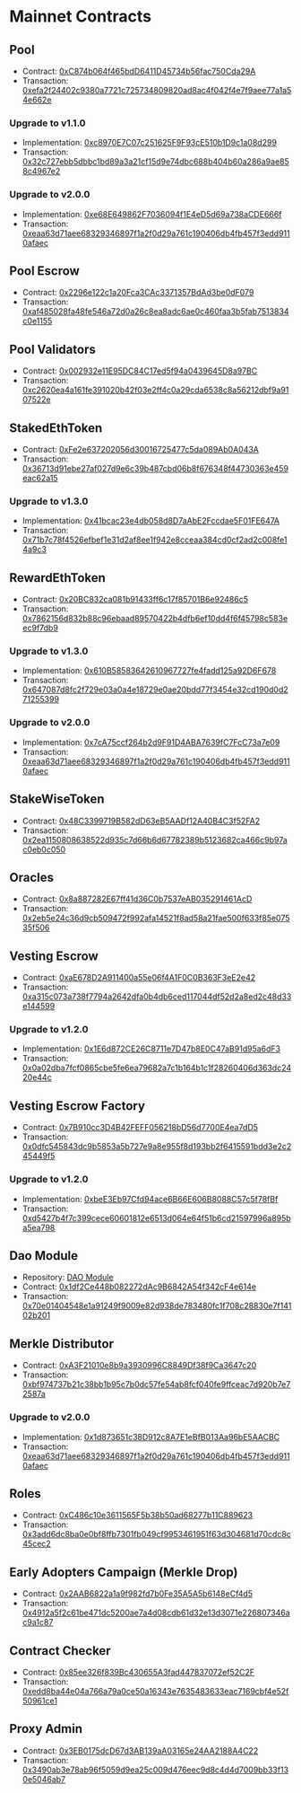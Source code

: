 # Mainnet Contracts

## Pool

- Contract: [0xC874b064f465bdD6411D45734b56fac750Cda29A](https://etherscan.io/address/0xC874b064f465bdD6411D45734b56fac750Cda29A)
- Transaction: [0xefa2f24402c9380a7721c725734809820ad8ac4f042f4e7f9aee77a1a54e662e](https://etherscan.io/tx/0xefa2f24402c9380a7721c725734809820ad8ac4f042f4e7f9aee77a1a54e662e)

### Upgrade to v1.1.0

- Implementation: [0xc8970E7C07c251625F9F93cE510b1D9c1a08d299](https://etherscan.io/address/0xc8970E7C07c251625F9F93cE510b1D9c1a08d299)
- Transaction: [0x32c727ebb5dbbc1bd89a3a21cf15d9e74dbc688b404b60a286a9ae858c4967e2](https://etherscan.io/tx/0x32c727ebb5dbbc1bd89a3a21cf15d9e74dbc688b404b60a286a9ae858c4967e2)

### Upgrade to v2.0.0

- Implementation: [0xe68E649862F7036094f1E4eD5d69a738aCDE666f](https://etherscan.io/address/0xe68E649862F7036094f1E4eD5d69a738aCDE666f)
- Transaction: [0xeaa63d71aee68329346897f1a2f0d29a761c190406db4fb457f3edd9110afaec](https://etherscan.io/tx/0xeaa63d71aee68329346897f1a2f0d29a761c190406db4fb457f3edd9110afaec)

## Pool Escrow

- Contract: [0x2296e122c1a20Fca3CAc3371357BdAd3be0dF079](https://etherscan.io/address/0x2296e122c1a20Fca3CAc3371357BdAd3be0dF079)
- Transaction: [0xaf485028fa48fe546a72d0a26c8ea8adc6ae0c460faa3b5fab7513834c0e1155](https://etherscan.io/tx/0xaf485028fa48fe546a72d0a26c8ea8adc6ae0c460faa3b5fab7513834c0e1155)

## Pool Validators

- Contract: [0x002932e11E95DC84C17ed5f94a0439645D8a97BC](https://etherscan.io/address/0x002932e11E95DC84C17ed5f94a0439645D8a97BC)
- Transaction: [0xc2620ea4a161fe391020b42f03e2ff4c0a29cda6538c8a56212dbf9a9107522e](https://etherscan.io/tx/0xc2620ea4a161fe391020b42f03e2ff4c0a29cda6538c8a56212dbf9a9107522e)

## StakedEthToken

- Contract: [0xFe2e637202056d30016725477c5da089Ab0A043A](https://etherscan.io/address/0xFe2e637202056d30016725477c5da089Ab0A043A)
- Transaction: [0x36713d91ebe27af027d9e6c39b487cbd06b8f676348f44730363e459eac62a15](https://etherscan.io/tx/0x36713d91ebe27af027d9e6c39b487cbd06b8f676348f44730363e459eac62a15)

### Upgrade to v1.3.0

- Implementation: [0x41bcac23e4db058d8D7aAbE2Fccdae5F01FE647A](https://etherscan.io/address/0x41bcac23e4db058d8D7aAbE2Fccdae5F01FE647A)
- Transaction: [0x71b7c78f4526efbef1e31d2af8ee1f942e8cceaa384cd0cf2ad2c008fe14a9c3](https://etherscan.io/tx/0x71b7c78f4526efbef1e31d2af8ee1f942e8cceaa384cd0cf2ad2c008fe14a9c3)

## RewardEthToken

- Contract: [0x20BC832ca081b91433ff6c17f85701B6e92486c5](https://etherscan.io/address/0x20BC832ca081b91433ff6c17f85701B6e92486c5)
- Transaction: [0x7862156d832b88c96ebaad89570422b4dfb6ef10dd4f6f45798c583eec9f7db9](https://etherscan.io/tx/0x7862156d832b88c96ebaad89570422b4dfb6ef10dd4f6f45798c583eec9f7db9)

### Upgrade to v1.3.0

- Implementation: [0x610B58583642610967727fe4fadd125a92D6F678](https://etherscan.io/address/0x610B58583642610967727fe4fadd125a92D6F678)
- Transaction: [0x647087d8fc2f729e03a0a4e18729e0ae20bdd77f3454e32cd190d0d271255399](https://etherscan.io/tx/0x647087d8fc2f729e03a0a4e18729e0ae20bdd77f3454e32cd190d0d271255399)

### Upgrade to v2.0.0

- Implementation: [0x7cA75ccf264b2d9F91D4ABA7639fC7FcC73a7e09](https://etherscan.io/address/0x7cA75ccf264b2d9F91D4ABA7639fC7FcC73a7e09)
- Transaction: [0xeaa63d71aee68329346897f1a2f0d29a761c190406db4fb457f3edd9110afaec](https://etherscan.io/tx/0xeaa63d71aee68329346897f1a2f0d29a761c190406db4fb457f3edd9110afaec)

## StakeWiseToken

- Contract: [0x48C3399719B582dD63eB5AADf12A40B4C3f52FA2](https://etherscan.io/address/0x48C3399719B582dD63eB5AADf12A40B4C3f52FA2)
- Transaction: [0x2ea1150808638522d935c7d66b6d67782389b5123682ca466c9b97ac0eb0c050](https://etherscan.io/tx/0x2ea1150808638522d935c7d66b6d67782389b5123682ca466c9b97ac0eb0c050)

## Oracles

- Contract: [0x8a887282E67ff41d36C0b7537eAB035291461AcD](https://etherscan.io/address/0x8a887282E67ff41d36C0b7537eAB035291461AcD)
- Transaction: [0x2eb5e24c36d9cb509472f992afa14521f8ad58a21fae500f633f85e07535f506](https://etherscan.io/tx/0x2eb5e24c36d9cb509472f992afa14521f8ad58a21fae500f633f85e07535f506)

## Vesting Escrow

- Contract: [0xaE678D2A911400a55e06f4A1F0C0B363F3eE2e42](https://etherscan.io/address/0xaE678D2A911400a55e06f4A1F0C0B363F3eE2e42)
- Transaction: [0xa315c073a738f7794a2642dfa0b4db6ced117044df52d2a8ed2c48d33e144599](https://etherscan.io/tx/0xa315c073a738f7794a2642dfa0b4db6ced117044df52d2a8ed2c48d33e144599)

### Upgrade to v1.2.0

- Implementation: [0x1E6d872CE26C8711e7D47b8E0C47aB91d95a6dF3](https://etherscan.io/address/0x1E6d872CE26C8711e7D47b8E0C47aB91d95a6dF3)
- Transaction: [0x0a02dba7fcf0865cbe5fe6ea79682a7c1b164b1c1f28260406d363dc2420e44c](https://etherscan.io/tx/0x0a02dba7fcf0865cbe5fe6ea79682a7c1b164b1c1f28260406d363dc2420e44c)

## Vesting Escrow Factory

- Contract: [0x7B910cc3D4B42FEFF056218bD56d7700E4ea7dD5](https://etherscan.io/address/0x7B910cc3D4B42FEFF056218bD56d7700E4ea7dD5)
- Transaction: [0x0dfc545843dc9b5853a5b727e9a8e955f8d193bb2f6415591bdd3e2c245449f5](https://etherscan.io/tx/0x0dfc545843dc9b5853a5b727e9a8e955f8d193bb2f6415591bdd3e2c245449f5)

### Upgrade to v1.2.0

- Implementation: [0xbeE3Eb97Cfd94ace6B66E606B8088C57c5f78fBf](https://etherscan.io/address/0xbeE3Eb97Cfd94ace6B66E606B8088C57c5f78fBf)
- Transaction: [0xd5427b4f7c399cece60601812e6513d064e64f51b6cd21597996a895ba5ea798](https://etherscan.io/tx/0xd5427b4f7c399cece60601812e6513d064e64f51b6cd21597996a895ba5ea798)

## Dao Module

- Repository: [DAO Module](https://github.com/gnosis/dao-module/tree/a04437988d26d49b6308bf49d229e275a10802ee)
- Contract: [0x1df2Ce448b082272dAc9B6842A54f342cF4e614e](https://etherscan.io/address/0x1df2Ce448b082272dAc9B6842A54f342cF4e614e)
- Transaction: [0x70e01404548e1a91249f9009e82d938de783480fc1f708c28830e7f14102b201](https://etherscan.io/tx/0x70e01404548e1a91249f9009e82d938de783480fc1f708c28830e7f14102b201)

## Merkle Distributor

- Contract: [0xA3F21010e8b9a3930996C8849Df38f9Ca3647c20](https://etherscan.io/address/0xA3F21010e8b9a3930996C8849Df38f9Ca3647c20)
- Transaction: [0xbf974737b21c38bb1b95c7b0dc57fe54ab8fcf040fe9ffceac7d920b7e72587a](https://etherscan.io/tx/0xbf974737b21c38bb1b95c7b0dc57fe54ab8fcf040fe9ffceac7d920b7e72587a)

### Upgrade to v2.0.0

- Implementation: [0x1d873651c38D912c8A7E1eBfB013Aa96bE5AACBC](https://etherscan.io/address/0x1d873651c38D912c8A7E1eBfB013Aa96bE5AACBC)
- Transaction: [0xeaa63d71aee68329346897f1a2f0d29a761c190406db4fb457f3edd9110afaec](https://etherscan.io/tx/0xeaa63d71aee68329346897f1a2f0d29a761c190406db4fb457f3edd9110afaec)

## Roles

- Contract: [0xC486c10e3611565F5b38b50ad68277b11C889623](https://etherscan.io/address/0xC486c10e3611565F5b38b50ad68277b11C889623)
- Transaction: [0x3add6dc8ba0e0bf8ffb7301fb049cf9953461951f63d304681d70cdc8c45cec2](https://etherscan.io/tx/0x3add6dc8ba0e0bf8ffb7301fb049cf9953461951f63d304681d70cdc8c45cec2)

## Early Adopters Campaign (Merkle Drop)

- Contract: [0x2AAB6822a1a9f982fd7b0Fe35A5A5b6148eCf4d5](https://etherscan.io/address/0x2AAB6822a1a9f982fd7b0Fe35A5A5b6148eCf4d5)
- Transaction: [0x4912a5f2c61be471dc5200ae7a4d08cdb61d32e13d3071e226807346ac9a1c87](https://etherscan.io/tx/0x4912a5f2c61be471dc5200ae7a4d08cdb61d32e13d3071e226807346ac9a1c87)

## Contract Checker

- Contract: [0x85ee326f839Bc430655A3fad447837072ef52C2F](https://etherscan.io/address/0xfc1fc7257aea7c7c08a498594dca97ce5a72fdcb)
- Transaction: [0xedd8ba44e04a766a79a0ce50a16343e7635483633eac7169cbf4e52f50961ce1](https://etherscan.io/tx/0xedd8ba44e04a766a79a0ce50a16343e7635483633eac7169cbf4e52f50961ce1)

## Proxy Admin

- Contract: [0x3EB0175dcD67d3AB139aA03165e24AA2188A4C22](https://etherscan.io/address/0x3EB0175dcD67d3AB139aA03165e24AA2188A4C22)
- Transaction: [0x3490ab3e78ab96f5059d9ea25c009d476eec9d8c4d4d7009bb33f130e5046ab7](https://etherscan.io/tx/0x3490ab3e78ab96f5059d9ea25c009d476eec9d8c4d4d7009bb33f130e5046ab7)
